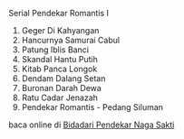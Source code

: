 Serial Pendekar Romantis I
01. Geger Di Kahyangan
02. Hancurnya Samurai Cabul
03. Patung Iblis Banci
04. Skandal Hantu Putih
05. Kitab Panca Longok
06. Dendam Dalang Setan
07. Buronan Darah Dewa
08. Ratu Cadar Jenazah
09. Pendekar Romantis - Pedang Siluman

baca online di <a href='http://cerita-silat.mywapblog.com' title='Pedang Sakti Cersil Istana Pendekar Dewa Naga Raja Iblis Racun Ceritasilat '> Bidadari Pendekar Naga Sakti</a>